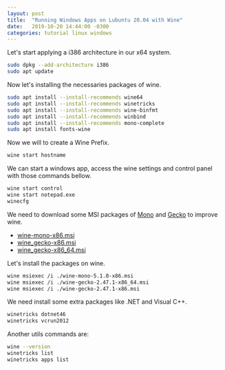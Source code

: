 ```yaml
---
layout: post
title:  "Running Windows Apps on Lubuntu 20.04 with Wine"
date:   2019-10-20 14:44:00 -0300
categories: tutorial linux windows
---
```

Let's start applying a i386 architecture in our x64 system.

```bash
sudo dpkg --add-architecture i386
sudo apt update
```

Now let's installing the necessaries packages of wine.

```bash
sudo apt install --install-recommends wine64
sudo apt install --install-recommends winetricks
sudo apt install --install-recommends wine-binfmt
sudo apt install --install-recommends winbind
sudo apt install --install-recommends mono-complete
sudo apt install fonts-wine
```

Now we will to create a Wine Prefix.

```bash
wine start hostname
```

We can start a windows app, access the wine settings and control panel with those commands bellow.

```bash
wine start control
wine start notepad.exe
winecfg
```
We need to download some MSI packages of [Mono](https://wiki.winehq.org/Mono) and [Gecko](https://wiki.winehq.org/Gecko) to improve wine.

- [wine-mono-x86.msi](https://dl.winehq.org/wine/wine-mono/5.1.0/wine-mono-5.1.0-x86.msi)
- [wine_gecko-x86.msi](http://dl.winehq.org/wine/wine-gecko/2.47.1/wine-gecko-2.47.1-x86.msi)
- [wine_gecko-x86_64.msi](http://dl.winehq.org/wine/wine-gecko/2.47.1/wine-gecko-2.47.1-x86_64.msi)

Let's install the packages on wine.

```bash
wine msiexec /i ./wine-mono-5.1.0-x86.msi
wine msiexec /i ./wine-gecko-2.47.1-x86_64.msi
wine msiexec /i ./wine-gecko-2.47.1-x86.msi
```

We need install some extra packages like .NET and Visual C++.

```bash
winetricks dotnet46
winetricks vcrun2012
```

Another utils commands are:
```bash
wine --version
winetricks list
winetricks apps list
```
